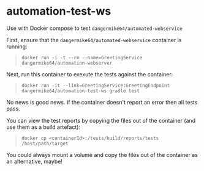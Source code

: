 # automation-test-ws

Use with Docker compose to test `dangermike64/automated-webservice`

First, ensure that the `dangermike64/automated-webservice` container is running:

> `docker run -i -t --rm --name=GreetingService dangermike64/automation-webserver`

Next, run this container to exexute the tests against the container:

> `docker run -it --link=GreetingService:GreetingEndpoint dangermike64/automation-test-ws gradle test`

No news is good news. If the container doesn't report an error then all tests pass.

You can view the test reports by copying the files out of the container (and use them as a build artefact):

> `docker cp <containerId>:/tests/build/reports/tests /host/path/target`

You could always mount a volume and copy the files out of the container as an alternative, maybe!
